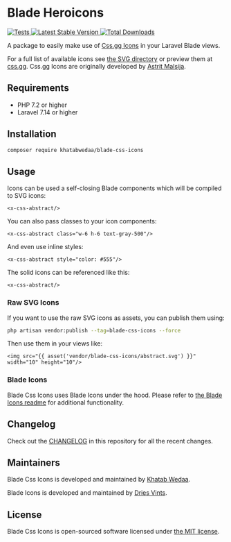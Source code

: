 # Blade Heroicons

<a href="https://github.com/khatabwedaa/blade-css-icons/actions?query=workflow%3ATests">
    <img src="https://github.com/khatabwedaa/blade-css-icons/workflows/Tests/badge.svg" alt="Tests">
</a>
<a href="https://packagist.org/packages/khatabwedaa/blade-css-icons">
    <img src="https://poser.pugx.org/khatabwedaa/blade-css-icons/v/stable.svg" alt="Latest Stable Version">
</a>
<a href="https://packagist.org/packages/khatabwedaa/blade-css-icons">
    <img src="https://poser.pugx.org/khatabwedaa/blade-css-icons/d/total.svg" alt="Total Downloads">
</a>

A package to easily make use of [Css.gg Icons](https://github.com/astrit/css.gg) in your Laravel Blade views.

For a full list of available icons see [the SVG directory](resources/svg) or preview them at [css.gg](https://css.gg). Css.gg Icons are originally developed by [Astrit Malsija](https://twitter.com/AstritMalsija).

## Requirements

- PHP 7.2 or higher
- Laravel 7.14 or higher

## Installation

```bash
composer require khatabwedaa/blade-css-icons
```

## Usage

Icons can be used a self-closing Blade components which will be compiled to SVG icons:

```blade
<x-css-abstract/>
```

You can also pass classes to your icon components:

```blade
<x-css-abstract class="w-6 h-6 text-gray-500"/>
```

And even use inline styles:

```blade
<x-css-abstract style="color: #555"/>
```

The solid icons can be referenced like this:

```blade
<x-css-abstract/>
```

### Raw SVG Icons

If you want to use the raw SVG icons as assets, you can publish them using:

```bash
php artisan vendor:publish --tag=blade-css-icons --force
```

Then use them in your views like:

```blade
<img src="{{ asset('vendor/blade-css-icons/abstract.svg') }}" width="10" height="10"/>
```

### Blade Icons

Blade Css Icons uses Blade Icons under the hood. Please refer to [the Blade Icons readme](https://github.com/blade-ui-kit/blade-icons) for additional functionality.

## Changelog

Check out the [CHANGELOG](CHANGELOG.md) in this repository for all the recent changes.

## Maintainers

Blade Css Icons is developed and maintained by [Khatab Wedaa](https://twitter.com/khatabwedaa).

Blade Icons is developed and maintained by [Dries Vints](https://driesvints.com).

## License

Blade Css Icons is open-sourced software licensed under [the MIT license](LICENSE.md).
